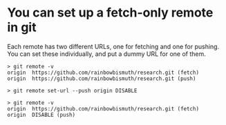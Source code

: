 # You can set up a fetch-only remote in git
Each remote has two different URLs, one for fetching and one for pushing. You can set these individually, and put a dummy URL for one of them.

```
> git remote -v 
origin	https://github.com/rainbowbismuth/research.git (fetch)
origin	https://github.com/rainbowbismuth/research.git (push)

> git remote set-url --push origin DISABLE

> git remote -v
origin	https://github.com/rainbowbismuth/research.git (fetch)
origin	DISABLE (push)
```
